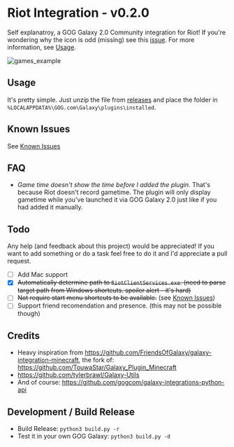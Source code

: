# Riot Integration - v0.2.0

Self explanatroy, a GOG Galaxy 2.0 Community integration for Riot! If you're wondering why the icon is odd (missing) see this [issue](https://github.com/urwrstkn8mare/gog-riot-integration/issues/1#issuecomment-641019594). For more information, see [Usage](#usage).

![games_example](https://raw.githubusercontent.com/urwrstkn8mare/gog-riot-integration/master/screenshot.png)

## Usage

It's pretty simple. Just unzip the file from [releases](https://github.com/urwrstkn8mare/gog-riot-integration/releases) and place the folder in `%LOCALAPPDATA%\GOG.com\Galaxy\plugins\installed`.

## Known Issues

See [Known Issues](https://github.com/urwrstkn8mare/galaxy-riot-integration/labels/known%20issue)

## FAQ

- _Game time doesn't show the time before I added the plugin._
  That's because Riot doesn't record gametime. The plugin will only display gametime while you've launched it via GOG Galaxy 2.0 just like if you had added it manually.

## Todo

Any help (and feedback about this project) would be appreciated! If you want to add something or do a task feel free to do it and I'd appreciate a pull request.

- [ ] Add Mac support
- [x] ~~Automatically determine path to `RiotClientServices.exe`. (need to parse target path from Windows shortcuts. spoiler alert - it's hard)~~
- [ ] ~~Not require start menu shortcuts to be available.~~ (see [Known Issues](#known-issues))
- [ ] Support friend recomendation and presence. (this may not be possible though)

## Credits

- Heavy inspiration from <https://github.com/FriendsOfGalaxy/galaxy-integration-minecraft>, the fork of: <https://github.com/TouwaStar/Galaxy_Plugin_Minecraft>
- <https://github.com/tylerbrawl/Galaxy-Utils>
- And of course: <https://github.com/gogcom/galaxy-integrations-python-api>

## Development / Build Release

- Build Release: `python3 build.py -r`
- Test it in your own GOG Galaxy: `python3 build.py -d`
